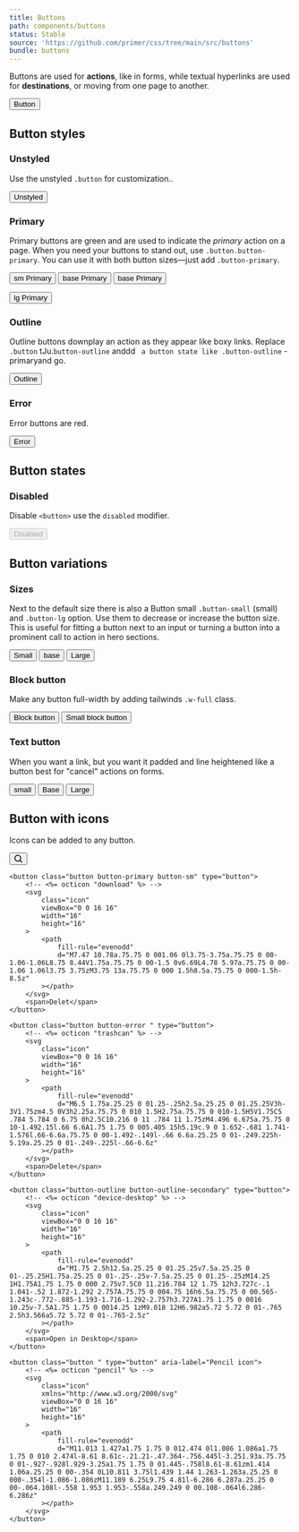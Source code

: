 ```yaml
---
title: Buttons
path: components/buttons
status: Stable
source: 'https://github.com/primer/css/tree/main/src/buttons'
bundle: buttons
---
```


Buttons are used for **actions**, like in forms, while textual hyperlinks are used for **destinations**, or moving from one page to another.

<div class="not-prose">
  <button class="button border" type="button">Button</button>
</div>

## Button styles

### Unstyled

Use the unstyled `.button` for customization..

<div class="not-prose">
  <button class="button border" type="button">Unstyled</button>
</div>

### Primary

Primary buttons are green and are used to indicate the _primary_ action on a page. When you need your buttons to stand out, use `.button.button-primary`. You can use it with both button sizes—just add `.button-primary`.

<div class="not-prose space-x-2">
  <button class="button button-primary button-sm" type="button">sm Primary</button>
  <button class="button button-error" type="button">base Primary</button>
<button class="button-outline button-outline-primary  " type="button">base Primary</button>

<button class="button button-primary button-lg" type="button">lg Primary</button>

</div>

### Outline

Outline buttons downplay an action as they appear like boxy links. Replace `.button` tJu.`button-outline` anddd ` a button state like .button-outline` -primaryand go.

<div class="not-prose">
  <button class="button-outline button-outline-primary " type="button">Outline</button>
</div>

### Error

Error buttons are red.

<div class="not-prose"> 
  <button class="button button-error " type="button">Error</button>
</div>

## Button states

<!-- ### Selected

Adding an `aria-selected="true"` attribute will keep the button in a selected state. Typically used for [`button-group`](#button-groups).

<div class="not-prose">
  <div class="button-group d-block mb-2">
    <button class="button-group-item button" type="button">Button</button>
    <button class="button-group-item button" type="button" aria-selected="true">
      Button
    </button>
    <button class="button-group-item button button-error" type="button">Error		</button>
  </div>

  <div class="button-group d-block mb-2 ml-0">
    <button class="button-group-item button button-outline" type="button">Button</button>
    <button
      class="button-group-item button button-outline"
      type="button"
      aria-selected="true"
    >
      Button
    </button>
    <button class="button-group-item button button-outline" type="button">Button</button>
  </div>
</div> -->

### Disabled

Disable `<button>` use the `disabled` modifier.

<div class="not-prose space-x-2">
  <button class="button button-primary" disabled type="button">Disabled</button>
</div>

## Button variations

### Sizes

Next to the default size there is also a Button small `.button-small` (small) and `.button-lg` option. Use them to decrease or increase the button size. This is useful for fitting a button next to an input or turning a button into a prominent call to action in hero sections.

<div class="not-prose space-x-2">
  <button class="button button-primary button-sm" type="button">Small</button>
  <button class="button button-primary " type="button">base</button>
  <button class="button button-primary button-lg " type="button">Large</button>
</div>

### Block button

Make any button full-width by adding tailwinds `.w-full` class.

<div class="not-prose">
	<button class="button button-primary  w-full mb-2" type="button">Block button</button>
	<button class="button button-primary button-sm w-full" type="button">Small block button</button>
</div>

### Text button

When you want a link, but you want it padded and line heightened like a button best for "cancel" actions on forms.

<div class="not-prose">
	<button class="button-text button-text-primary button-text-sm " type="button">small</button>
	<button class="button-text button-text-secondary  " type="button">Base</button>
	<button class="button-text button-text-tertiary button-text-lg " type="button">Large</button>
	
</div>

## Button with icons

Icons can be added to any button.

<div class="not-prose space-x-2">
	<button class="button button-primary " type="button">
		<!-- <%= octicon "search" %> -->
		<svg
			class="icon"
			viewBox="0 0 16 16"
			width="16"
			height="16"
		>
			<path
				fill-rule="evenodd"
				d="M11.5 7a4.499 4.499 0 11-8.998 0A4.499 4.499 0 0111.5 7zm-.82 4.74a6 6 0 111.06-1.06l3.04 3.04a.75.75 0 11-1.06 1.06l-3.04-3.04z"
			></path>
		</svg>
	</button>

    <button class="button button-primary button-sm" type="button">
    	<!-- <%= octicon "download" %> -->
    	<svg
    		class="icon"
    		viewBox="0 0 16 16"
    		width="16"
    		height="16"
    	>
    		<path
    			fill-rule="evenodd"
    			d="M7.47 10.78a.75.75 0 001.06 0l3.75-3.75a.75.75 0 00-1.06-1.06L8.75 8.44V1.75a.75.75 0 00-1.5 0v6.69L4.78 5.97a.75.75 0 00-1.06 1.06l3.75 3.75zM3.75 13a.75.75 0 000 1.5h8.5a.75.75 0 000-1.5h-8.5z"
    		></path>
    	</svg>
    	<span>Delet</span>
    </button>

    <button class="button button-error " type="button">
    	<!-- <%= octicon "trashcan" %> -->
    	<svg
    		class="icon"
    		viewBox="0 0 16 16"
    		width="16"
    		height="16"
    	>
    		<path
    			fill-rule="evenodd"
    			d="M6.5 1.75a.25.25 0 01.25-.25h2.5a.25.25 0 01.25.25V3h-3V1.75zm4.5 0V3h2.25a.75.75 0 010 1.5H2.75a.75.75 0 010-1.5H5V1.75C5 .784 5.784 0 6.75 0h2.5C10.216 0 11 .784 11 1.75zM4.496 6.675a.75.75 0 10-1.492.15l.66 6.6A1.75 1.75 0 005.405 15h5.19c.9 0 1.652-.681 1.741-1.576l.66-6.6a.75.75 0 00-1.492-.149l-.66 6.6a.25.25 0 01-.249.225h-5.19a.25.25 0 01-.249-.225l-.66-6.6z"
    		></path>
    	</svg>
    	<span>Delete</span>
    </button>

    <button class="button-outline button-outline-secondary" type="button">
    	<!-- <%= octicon "device-desktop" %> -->
    	<svg
    		class="icon"
    		viewBox="0 0 16 16"
    		width="16"
    		height="16"
    	>
    		<path
    			fill-rule="evenodd"
    			d="M1.75 2.5h12.5a.25.25 0 01.25.25v7.5a.25.25 0 01-.25.25H1.75a.25.25 0 01-.25-.25v-7.5a.25.25 0 01.25-.25zM14.25 1H1.75A1.75 1.75 0 000 2.75v7.5C0 11.216.784 12 1.75 12h3.727c-.1 1.041-.52 1.872-1.292 2.757A.75.75 0 004.75 16h6.5a.75.75 0 00.565-1.243c-.772-.885-1.193-1.716-1.292-2.757h3.727A1.75 1.75 0 0016 10.25v-7.5A1.75 1.75 0 0014.25 1zM9.018 12H6.982a5.72 5.72 0 01-.765 2.5h3.566a5.72 5.72 0 01-.765-2.5z"
    		></path>
    	</svg>
    	<span>Open in Desktop</span>
    </button>

    <button class="button " type="button" aria-label="Pencil icon">
    	<!-- <%= octicon "pencil" %> -->
    	<svg
    		class="icon"
    		xmlns="http://www.w3.org/2000/svg"
    		viewBox="0 0 16 16"
    		width="16"
    		height="16"
    	>
    		<path
    			fill-rule="evenodd"
    			d="M11.013 1.427a1.75 1.75 0 012.474 0l1.086 1.086a1.75 1.75 0 010 2.474l-8.61 8.61c-.21.21-.47.364-.756.445l-3.251.93a.75.75 0 01-.927-.928l.929-3.25a1.75 1.75 0 01.445-.758l8.61-8.61zm1.414 1.06a.25.25 0 00-.354 0L10.811 3.75l1.439 1.44 1.263-1.263a.25.25 0 000-.354l-1.086-1.086zM11.189 6.25L9.75 4.81l-6.286 6.287a.25.25 0 00-.064.108l-.558 1.953 1.953-.558a.249.249 0 00.108-.064l6.286-6.286z"
    		></path>
    	</svg>
    </button>

</div>
